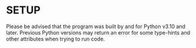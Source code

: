# SETUP

Please be advised that the program was built by and for Python v3.10 and later. Previous Python versions may return an error for some type-hints and other attributes when trying to run code.